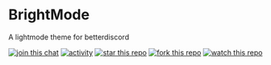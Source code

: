 # BrightMode
A lightmode theme for betterdiscord

<!-- {{ string_with_newlines | newline_to_br }} -->

<a href="http://discord.com/invite/Tzm2paq"><img src="https://img.shields.io/discord/727643522081226752?color=738ad6&label=Discord%20Server&style=for-the-badge" alt="join this chat"></a>
<a href="https://github.com/xcruxiex/BrightMode"><img src="https://img.shields.io/github/commit-activity/m/xcruxiex/BrightMode?color=%23738ad6&label=Activity&style=for-the-badge" alt="activity"></a>
<a href="https://github.com/xcruxiex/BrightMode"><img src="https://img.shields.io/github/stars/xcruxiex/BrightMode?color=%237489d1&label=Stars&style=for-the-badge" alt="star this repo"></a>
<a href="https://github.com/xcruxiex/BrightMode/fork"><img src="https://img.shields.io/github/forks/xcruxiex/BrightMode?color=%237186ce&label=Forks&style=for-the-badge" alt="fork this repo"></a>
<a href="https://github.com/xcruxiex/BrightMode/watchers"><img src="https://img.shields.io/github/watchers/xcruxiex/BrightMode?color=7488cd&label=Watchers&style=for-the-badge" alt="watch this repo"></a>

<!-- {{ string_with_newlines | newline_to_br }} -->

